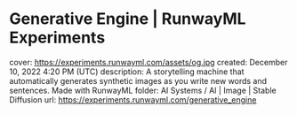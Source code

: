# Generative Engine | RunwayML Experiments

cover: https://experiments.runwayml.com/assets/og.jpg
created: December 10, 2022 4:20 PM (UTC)
description: A storytelling machine that automatically generates synthetic images as you write new words and sentences. Made with RunwayML
folder: AI Systems / AI | Image | Stable Diffusion
url: https://experiments.runwayml.com/generative_engine